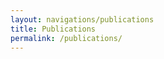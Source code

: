 ```yaml
---
layout: navigations/publications
title: Publications
permalink: /publications/
---
```

<!-- Write contents here! -->
